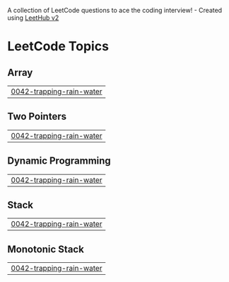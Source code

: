 A collection of LeetCode questions to ace the coding interview! - Created using [LeetHub v2](https://github.com/arunbhardwaj/LeetHub-2.0)
<!---LeetCode Topics Start-->
# LeetCode Topics
## Array
|  |
| ------- |
| [0042-trapping-rain-water](https://github.com/hashcodez2004/DSA/tree/master/0042-trapping-rain-water) |
## Two Pointers
|  |
| ------- |
| [0042-trapping-rain-water](https://github.com/hashcodez2004/DSA/tree/master/0042-trapping-rain-water) |
## Dynamic Programming
|  |
| ------- |
| [0042-trapping-rain-water](https://github.com/hashcodez2004/DSA/tree/master/0042-trapping-rain-water) |
## Stack
|  |
| ------- |
| [0042-trapping-rain-water](https://github.com/hashcodez2004/DSA/tree/master/0042-trapping-rain-water) |
## Monotonic Stack
|  |
| ------- |
| [0042-trapping-rain-water](https://github.com/hashcodez2004/DSA/tree/master/0042-trapping-rain-water) |
<!---LeetCode Topics End-->